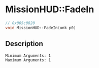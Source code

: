 # MissionHUD::FadeIn
```c
// 0x005c0820
void MissionHUD::FadeIn(unk p0)
```
## Description
```
Minimum Arguments: 1
Maximum Arguments: 1
```
